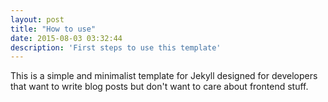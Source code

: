 ```yaml
---
layout: post
title: "How to use"
date: 2015-08-03 03:32:44
description: 'First steps to use this template'
---
```


This is a simple and minimalist template for Jekyll designed for developers that want to write blog posts but don't want to care about frontend stuff.